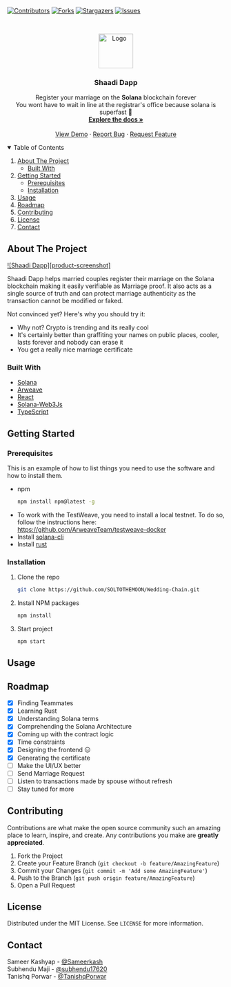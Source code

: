 [![Contributors][contributors-shield]][contributors-url]
[![Forks][forks-shield]][forks-url]
[![Stargazers][stars-shield]][stars-url]
[![Issues][issues-shield]][issues-url]


<!-- PROJECT LOGO -->
<br />
<p align="center">
  <a href="https://github.com/SOLTOTHEMOON/Wedding-Chain">
    <img src="images/logo.png" alt="Logo" width="80" height="80">
  </a>

  <h3 align="center">Shaadi Dapp</h3>

  <p align="center">
    Register your marriage on the <b>Solana</b> blockchain forever<br/>You wont have to wait in line at the registrar's office because solana is superfast 🚀
    <br />
    <a href="https://github.com/SOLTOTHEMOON/Wedding-Chain#readme"><strong>Explore the docs »</strong></a>
    <br />
    <br />
    <a href="https://github.com/SOLTOTHEMOON/Wedding-Chain">View Demo</a>
    ·
    <a href="https://github.com/SOLTOTHEMOON/Wedding-Chain/issues">Report Bug</a>
    ·
    <a href="https://github.com/SOLTOTHEMOON/Wedding-Chain/issues">Request Feature</a>
  </p>
</p>



<!-- TABLE OF CONTENTS -->
<details open="open">
  <summary>Table of Contents</summary>
  <ol>
    <li>
      <a href="#about-the-project">About The Project</a>
      <ul>
        <li><a href="#built-with">Built With</a></li>
      </ul>
    </li>
    <li>
      <a href="#getting-started">Getting Started</a>
      <ul>
        <li><a href="#prerequisites">Prerequisites</a></li>
        <li><a href="#installation">Installation</a></li>
      </ul>
    </li>
    <li><a href="#usage">Usage</a></li>
    <li><a href="#roadmap">Roadmap</a></li>
    <li><a href="#contributing">Contributing</a></li>
    <li><a href="#license">License</a></li>
    <li><a href="#contact">Contact</a></li>
  </ol>
</details>



<!-- ABOUT THE PROJECT -->
## About The Project

[![Shaadi Dapp][product-screenshot]](https://example.com)

Shaadi Dapp helps married couples register their marriage on the Solana blockchain making it easily verifiable as Marriage proof. It also acts as a single source of truth and can protect marriage authenticity as the transaction cannot be modified or faked.

Not convinced yet? Here's why you should try it:
* Why not? Crypto is trending and its really cool
* It's certainly better than graffiting your names on public places, cooler, lasts forever and nobody can erase it
* You get a really nice marriage certificate



### Built With

* [Solana](https://docs.solana.com/)
* [Arweave](https://www.arweave.org/)
* [React](https://reactjs.org)
* [Solana-Web3Js](https://solana-labs.github.io/solana-web3.js/)
* [TypeScript](https://www.typescriptlang.org/)



<!-- GETTING STARTED -->
## Getting Started


### Prerequisites

This is an example of how to list things you need to use the software and how to install them.
* npm
  ```sh
  npm install npm@latest -g
  ```
* To work with the TestWeave, you need to install a local testnet. To do so, follow the instructions here: https://github.com/ArweaveTeam/testweave-docker
* Install [solana-cli](https://docs.solana.com/cli/install-solana-cli-tools)
* Install [rust](https://www.rust-lang.org/)

### Installation

1. Clone the repo
   ```sh
   git clone https://github.com/SOLTOTHEMOON/Wedding-Chain.git
   ```
2. Install NPM packages
   ```sh
   npm install
   ```
3. Start project
   ```sh
   npm start
   ```



<!-- USAGE EXAMPLES -->
## Usage





<!-- ROADMAP -->
## Roadmap

- [x] Finding Teammates
- [x] Learning Rust
- [x] Understanding Solana terms 
- [x] Comprehending the Solana Architecture 
- [x] Coming up with the contract logic 
- [x] Time constraints 
- [x] Designing the frontend 😑  
- [x] Generating the certificate
- [ ] Make the UI/UX better
- [ ] Send Marriage Request
- [ ] Listen to transactions made by spouse without refresh
- [ ] Stay tuned for more

<!-- CONTRIBUTING -->
## Contributing

Contributions are what make the open source community such an amazing place to learn, inspire, and create. Any contributions you make are **greatly appreciated**.

1. Fork the Project
2. Create your Feature Branch (`git checkout -b feature/AmazingFeature`)
3. Commit your Changes (`git commit -m 'Add some AmazingFeature'`)
4. Push to the Branch (`git push origin feature/AmazingFeature`)
5. Open a Pull Request



<!-- LICENSE -->
## License

Distributed under the MIT License. See `LICENSE` for more information.



<!-- CONTACT -->
## Contact

Sameer Kashyap - [@Sameerkash](https://github.com/Sameerkash)<br/>
Subhendu Maji - [@subhendu17620](https://github.com/subhendu17620)<br/>
Tanishq Porwar - [@TanishqPorwar](https://github.com/TanishqPorwar)


<!-- MARKDOWN LINKS & IMAGES -->
<!-- https://www.markdownguide.org/basic-syntax/#reference-style-links -->
[contributors-shield]: https://img.shields.io/github/contributors/SOLTOTHEMOON/Wedding-Chain.svg?style=for-the-badge
[contributors-url]: https://github.com/SOLTOTHEMOON/Wedding-Chain/graphs/contributors
[forks-shield]: https://img.shields.io/github/forks/SOLTOTHEMOON/Wedding-Chain.svg?style=for-the-badge
[forks-url]: https://github.com/SOLTOTHEMOON/Wedding-Chain/network/members
[stars-shield]: https://img.shields.io/github/stars/SOLTOTHEMOON/Wedding-Chain.svg?style=for-the-badge
[stars-url]: https://github.com/SOLTOTHEMOON/Wedding-Chain/stargazers
[issues-shield]: https://img.shields.io/github/issues/SOLTOTHEMOON/Wedding-Chain.svg?style=for-the-badge
[issues-url]: https://github.com/SOLTOTHEMOON/Wedding-Chain/issues
[license-shield]: https://img.shields.io/github/license/SOLTOTHEMOON/Wedding-Chain.svg?style=for-the-badge
[license-url]: https://github.com/SOLTOTHEMOON/Wedding-Chain/blob/master/LICENSE.txt
